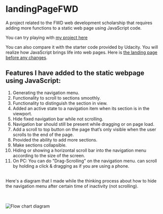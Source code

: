 # landingPageFWD
A project related to the FWD web development scholarship that requires adding more functions to a static web page using JavaScript code.

You can try playing with [my project here](https://99zarka.github.io/landingPageFWD/ "My first web project")

You can also compare it with the starter code provided by Udacity. You will realize how JavaScript brings life into web pages. Here is [the landing page before any changes](https://99zarka.github.io/landingPageFWD/StarterCode/ "project before any changes").

## Features I have added to the static webpage using JavaScript:
1. Generating the navigation menu.
2. Functionality to scroll to sections smoothly.
3. Functionality to distinguish the section in view.
4. Added an active state to a navigation item when its section is in the viewport.
5. Hide fixed navigation bar while not scrolling.
6. Navigation bar should still be present while dragging or on page load.
7. Add a scroll to top button on the page that’s only visible when the user scrolls to the end of the page.
8. Provided the ability to add more sections.
9. Make sections collapsible.
10. Hiding or showing a horizontal scroll bar into the navigation menu according to the size of the screen.
11. On PC: You can do "Drag-Scrolling" on the navigation menu. can scroll by holding a click & dragging as if you are using a phone.
<br> 
Here's a diagram that I made while the thinking process about how to hide the navigation menu after certain time of inactivity (not scrolling).
<br>
<br>
<br> 

![Flow chart diagram](https://user-images.githubusercontent.com/53001011/130192717-1d9ee253-9b53-4dd9-84c1-99adc24e965c.png "Flow chart diagram")
